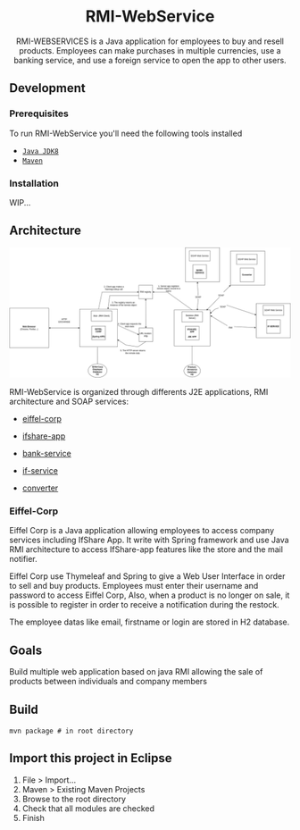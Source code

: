 <h1 align="center"> RMI-WebService</h1>

<p align="center">
RMI-WEBSERVICES is a Java application for employees to buy and resell products. Employees can make purchases in multiple currencies, use a banking service, and use a foreign service to open the app to other users.
</p>


## Development

### Prerequisites

To run RMI-WebService you'll need the following tools installed

- [`Java JDK8`](https://www.oracle.com/fr/java/technologies/javase/javase8-archive-downloads.html)
- [`Maven`](https://maven.apache.org/)

### Installation

WIP...


## Architecture

<img src="./docs/global_project_architecture.jpeg" alt="Development architecture" width="620px" />

RMI-WebService is organized through differents J2E applications, RMI architecture and SOAP services:

- [eiffel-corp](https://github.com/mbouazza-dev/RMI-WebService/tree/main/eiffel-corp)

- [ifshare-app](https://github.com/mbouazza-dev/RMI-WebService/tree/main/ifshare-app)

- [bank-service](https://github.com/mbouazza-dev/RMI-WebService/tree/main/bank-service)

- [if-service](https://github.com/mbouazza-dev/RMI-WebService/tree/main/if-service)

- [converter](http://webservices.currencysystem.com/currencyserver/)

### Eiffel-Corp 

Eiffel Corp is a Java application allowing employees to access company services including IfShare App.
It write with Spring framework and use Java RMI architecture to access IfShare-app features like the store and the mail notifier. 

Eiffel Corp use Thymeleaf and Spring to give a Web User Interface in order to sell and buy products. Employees must enter their username and password to access Eiffel Corp, Also, when a product is no longer on sale, it is possible to register in order to receive a notification during the restock.

The employee datas like email, firstname or login are stored in H2 database.

## Goals
Build multiple web application based on java RMI allowing the sale of products between individuals and company members

## Build

```shell
mvn package # in root directory
```

## Import this project in Eclipse

1. File > Import...
2. Maven > Existing Maven Projects
3. Browse to the root directory
4. Check that all modules are checked
5. Finish

